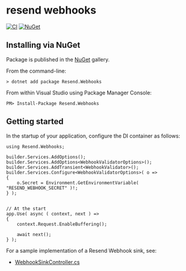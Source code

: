 resend webhooks
==========================================================================

[![CI](https://github.com/filipetoscano/resend.net/workflows/CI/badge.svg)](https://github.com/filipetoscano/resend.net/actions)
[![NuGet](http://img.shields.io/nuget/vpre/resend.webhooks.svg?label=NuGet)](https://www.nuget.org/packages/Resend.Webhooks/)


Installing via NuGet
--------------------------------------------------------------------------

Package is published in the [NuGet](https://www.nuget.org/packages/Resend.Webhooks/) gallery.

From the command-line:

```
> dotnet add package Resend.Webhooks
```

From within Visual Studio using Package Manager Console:

```
PM> Install-Package Resend.Webhooks
```


Getting started
--------------------------------------------------------------------------

In the startup of your application, configure the DI container as follows:

```
using Resend.Webhooks;

builder.Services.AddOptions();
builder.Services.AddOptions<WebhookValidatorOptions>();
builder.Services.AddTransient<WebhookValidator>();
builder.Services.Configure<WebhookValidatorOptions>( o =>
{
    o.Secret = Environment.GetEnvironmentVariable( "RESEND_WEBHOOK_SECRET" )!;
} );


// At the start
app.Use( async ( context, next ) =>
{
    context.Request.EnableBuffering();

    await next();
} );
```

For a sample implementation of a Resend Webhook sink, see:

* [WebhookSinkController.cs](https://github.com/filipetoscano/resend.net/blob/master/tools/Resend.ApiServer/Controllers/)
